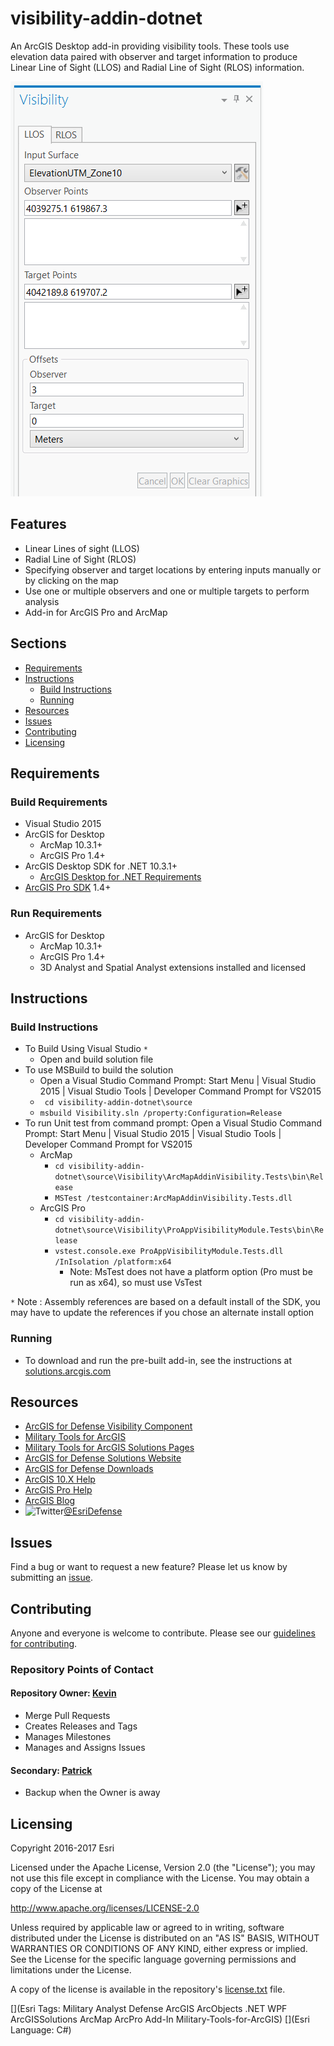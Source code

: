 # visibility-addin-dotnet

An ArcGIS Desktop add-in providing visibility tools. These tools use elevation data
paired with observer and target information to produce Linear Line of Sight (LLOS) and Radial Line of Sight (RLOS) information.

![Image of Visibility Add-In](visibility.png) 

## Features

* Linear Lines of sight (LLOS)
* Radial Line of Sight (RLOS)
* Specifying observer and target locations by entering inputs manually or by clicking on the map 
* Use one or multiple observers and one or multiple targets to perform analysis 
* Add-in for ArcGIS Pro and ArcMap 

## Sections

* [Requirements](#requirements)
* [Instructions](#instructions)
	* [Build Instructions](#build-instructions)
	* [Running](#running)
* [Resources](#resources)
* [Issues](#issues)
* [Contributing](#contributing)
* [Licensing](#licensing)

## Requirements

### Build Requirements 

* Visual Studio 2015
* ArcGIS for Desktop 
	* ArcMap 10.3.1+
	* ArcGIS Pro 1.4+
* ArcGIS Desktop SDK for .NET 10.3.1+
	* [ArcGIS Desktop for .NET Requirements](https://desktop.arcgis.com/en/desktop/latest/get-started/system-requirements/arcobjects-sdk-system-requirements.htm)
* [ArcGIS Pro SDK](http://pro.arcgis.com/en/pro-app/sdk/) 1.4+

### Run Requirements

* ArcGIS for Desktop 
	* ArcMap 10.3.1+
	* ArcGIS Pro 1.4+
	* 3D Analyst and Spatial Analyst extensions installed and licensed

## Instructions

### Build Instructions

* To Build Using Visual Studio `*`
	* Open and build solution file
* To use MSBuild to build the solution
	* Open a Visual Studio Command Prompt: Start Menu | Visual Studio 2015 | Visual Studio Tools | Developer Command Prompt for VS2015
	* ` cd visibility-addin-dotnet\source`
	* ` msbuild Visibility.sln /property:Configuration=Release `
* To run Unit test from command prompt: Open a Visual Studio Command Prompt: Start Menu | Visual Studio 2015 | Visual Studio Tools | Developer Command Prompt for VS2015
	* ArcMap
		* ` cd visibility-addin-dotnet\source\Visibility\ArcMapAddinVisibility.Tests\bin\Release `
		* ` MSTest /testcontainer:ArcMapAddinVisibility.Tests.dll `
	* ArcGIS Pro
		* ` cd visibility-addin-dotnet\source\Visibility\ProAppVisibilityModule.Tests\bin\Release `
		* ` vstest.console.exe ProAppVisibilityModule.Tests.dll /InIsolation /platform:x64  `
			* Note: MsTest does not have a platform option (Pro must be run as x64), so must use VsTest

`*` Note : Assembly references are based on a default install of the SDK, you may have to update the references if you chose an alternate install option

### Running

* To download and run the pre-built add-in, see the instructions at [solutions.arcgis.com](http://solutions.arcgis.com/defense/help/visibility)

## Resources

* [ArcGIS for Defense Visibility Component](http://solutions.arcgis.com/defense/help/visibility/)
* [Military Tools for ArcGIS](https://esri.github.io/military-tools-desktop-addins/)
* [Military Tools for ArcGIS Solutions Pages](http://solutions.arcgis.com/defense/help/military-tools/)
* [ArcGIS for Defense Solutions Website](http://solutions.arcgis.com/defense)
* [ArcGIS for Defense Downloads](http://appsforms.esri.com/products/download/#ArcGIS_for_Defense)
* [ArcGIS 10.X Help](http://resources.arcgis.com/en/help/)
* [ArcGIS Pro Help](http://pro.arcgis.com/en/pro-app/)
* [ArcGIS Blog](http://blogs.esri.com/esri/arcgis/)
* ![Twitter](https://g.twimg.com/twitter-bird-16x16.png)[@EsriDefense](http://twitter.com/EsriDefense)

## Issues

Find a bug or want to request a new feature?  Please let us know by submitting an [issue](https://github.com/ArcGIS/visibility-addin-dotnet/issues).

## Contributing

Anyone and everyone is welcome to contribute. Please see our [guidelines for contributing](https://github.com/esri/contributing).

### Repository Points of Contact

#### Repository Owner: [Kevin](https://github.com/kgonzago)

* Merge Pull Requests
* Creates Releases and Tags
* Manages Milestones
* Manages and Assigns Issues

#### Secondary: [Patrick](https://github.com/pHill5136)

* Backup when the Owner is away

## Licensing

Copyright 2016-2017 Esri

Licensed under the Apache License, Version 2.0 (the "License");
you may not use this file except in compliance with the License.
You may obtain a copy of the License at

   http://www.apache.org/licenses/LICENSE-2.0

Unless required by applicable law or agreed to in writing, software
distributed under the License is distributed on an "AS IS" BASIS,
WITHOUT WARRANTIES OR CONDITIONS OF ANY KIND, either express or implied.
See the License for the specific language governing permissions and
limitations under the License.

A copy of the license is available in the repository's [license.txt](license.txt) file.

[](Esri Tags: Military Analyst Defense ArcGIS ArcObjects .NET WPF ArcGISSolutions ArcMap ArcPro Add-In Military-Tools-for-ArcGIS)
[](Esri Language: C#) 

